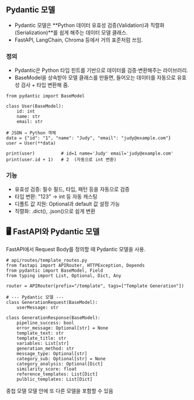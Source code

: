 ## Pydantic 모델
- Pydantic 모델은 **Python 데이터 유효성 검증(Validation)과 직렬화(Serialization)**를 쉽게 해주는 데이터 모델 클래스.
- FastAPI, LangChain, Chroma 등에서 거의 표준처럼 쓰임.

### 정의
- Pydantic은 Python 타입 힌트를 기반으로 데이터를 검증·변환해주는 라이브러리.
- BaseModel을 상속받아 모델 클래스를 만들면, 들어오는 데이터를 자동으로 유효성 검사 + 타입 변환해 줌.

```
from pydantic import BaseModel

class User(BaseModel):
    id: int
    name: str
    email: str

# JSON → Python 객체
data = {"id": "1", "name": "Judy", "email": "judy@example.com"}
user = User(**data)

print(user)          # id=1 name='Judy' email='judy@example.com'
print(user.id + 1)   # 2  (자동으로 int 변환)
```

### 기능
- 유효성 검증: 필수 필드, 타입, 패턴 등을 자동으로 검증
- 타입 변환: "123" → int 등 자동 캐스팅
- 디폴트 값 지원: Optional과 default 값 설정 가능
- 직렬화: .dict(), .json()으로 쉽게 변환

## 🖥️ FastAPI와 Pydantic 모델
FastAPI에서 Request Body를 정의할 때 Pydantic 모델을 사용.

```
# api/routes/template_routes.py
from fastapi import APIRouter, HTTPException, Depends
from pydantic import BaseModel, Field
from typing import List, Optional, Dict, Any

router = APIRouter(prefix="/template", tags=["Template Generation"])

# --- Pydantic 모델 ---
class GenerationRequest(BaseModel):
    userMessage: str

class GenerationResponse(BaseModel):
    pipeline_success: bool
    error_message: Optional[str] = None
    template_text: str
    template_title: str
    variables: List[str]
    generation_method: str
    message_type: Optional[str]
    category_sub: Optional[str] = None
    category_analysis: Optional[Dict]
    similarity_score: float
    reference_templates: List[Dict]
    pulblic_templates: List[Dict]

```


중첩 모델
모델 안에 또 다른 모델을 포함할 수 있음
